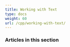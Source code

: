 ```yaml
---
title: Working with Text
type: docs
weight: 60
url: /cpp/working-with-text/
---
```


### **Articles in this section**

